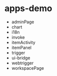 # apps-demo

- adminPage
- chart
- i18n
- invoke
- itemActivity
- itemPanel
- trigger
- ui-bridge
- webtrigger
- workspacePage
